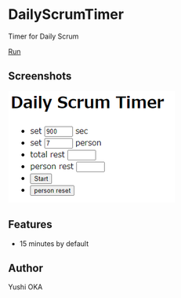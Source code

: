 # DailyScrumTimer
Timer for Daily Scrum

 [Run](https://wurly200a.github.io/DailyScrumTimer/)

## Screenshots

<img src="capture.png" alt="Screenshot 1">

## Features

- 15 minutes by default

## Author

Yushi OKA
